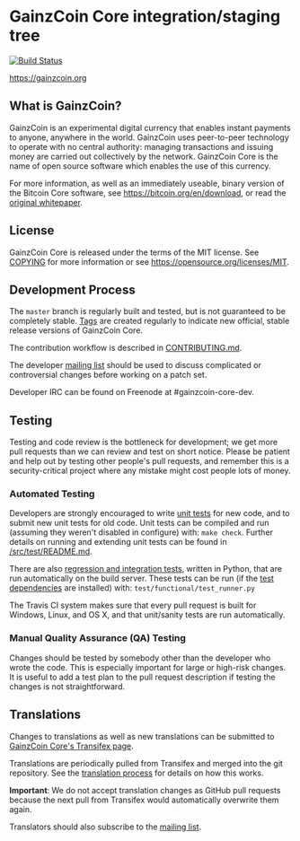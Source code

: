 GainzCoin Core integration/staging tree
=====================================

[![Build Status](https://travis-ci.org/gainzcoin/gainzcoin.svg?branch=master)](https://travis-ci.org/gainzcoin/gainzcoin)

https://gainzcoin.org

What is GainzCoin?
----------------

GainzCoin is an experimental digital currency that enables instant payments to
anyone, anywhere in the world. GainzCoin uses peer-to-peer technology to operate
with no central authority: managing transactions and issuing money are carried
out collectively by the network. GainzCoin Core is the name of open source
software which enables the use of this currency.

For more information, as well as an immediately useable, binary version of
the Bitcoin Core software, see https://bitcoin.org/en/download, or read the
[original whitepaper](https://gainzcoin.org/gainzcoin.pdf).

License
-------

GainzCoin Core is released under the terms of the MIT license. See [COPYING](COPYING) for more
information or see https://opensource.org/licenses/MIT.

Development Process
-------------------

The `master` branch is regularly built and tested, but is not guaranteed to be
completely stable. [Tags](https://github.com/bitcoin/bitcoin/tags) are created
regularly to indicate new official, stable release versions of GainzCoin Core.

The contribution workflow is described in [CONTRIBUTING.md](CONTRIBUTING.md).

The developer [mailing list](https://lists.linuxfoundation.org/mailman/listinfo/gainzcoin-dev)
should be used to discuss complicated or controversial changes before working
on a patch set.

Developer IRC can be found on Freenode at #gainzcoin-core-dev.

Testing
-------

Testing and code review is the bottleneck for development; we get more pull
requests than we can review and test on short notice. Please be patient and help out by testing
other people's pull requests, and remember this is a security-critical project where any mistake might cost people
lots of money.

### Automated Testing

Developers are strongly encouraged to write [unit tests](src/test/README.md) for new code, and to
submit new unit tests for old code. Unit tests can be compiled and run
(assuming they weren't disabled in configure) with: `make check`. Further details on running
and extending unit tests can be found in [/src/test/README.md](/src/test/README.md).

There are also [regression and integration tests](/test), written
in Python, that are run automatically on the build server.
These tests can be run (if the [test dependencies](/test) are installed) with: `test/functional/test_runner.py`

The Travis CI system makes sure that every pull request is built for Windows, Linux, and OS X, and that unit/sanity tests are run automatically.

### Manual Quality Assurance (QA) Testing

Changes should be tested by somebody other than the developer who wrote the
code. This is especially important for large or high-risk changes. It is useful
to add a test plan to the pull request description if testing the changes is
not straightforward.

Translations
------------

Changes to translations as well as new translations can be submitted to
[GainzCoin Core's Transifex page](https://www.transifex.com/projects/p/gainzcoin/).

Translations are periodically pulled from Transifex and merged into the git repository. See the
[translation process](doc/translation_process.md) for details on how this works.

**Important**: We do not accept translation changes as GitHub pull requests because the next
pull from Transifex would automatically overwrite them again.

Translators should also subscribe to the [mailing list](https://groups.google.com/forum/#!forum/gainzcoin-translators).
